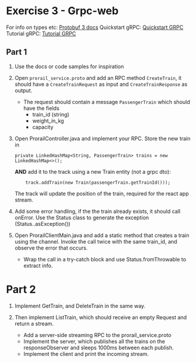 # Exercise 3 - Grpc-web

For info on types etc: [Protobuf 3 docs](https://developers.google.com/protocol-buffers/docs/proto3)
Quickstart gRPC: [Quickstart GRPC](https://grpc.io/docs/quickstart/java.html)
Tutorial gRPC: [Tutorial GRPC](https://grpc.io/docs/tutorials/basic/java.html)

## Part 1
1. Use the docs or code samples for inspiration

1. Open `prorail_service.proto` and add an RPC method `CreateTrain`, it should have
   a `CreateTrainRequest` as input and `CreateTrainResponse` as output. 
    
    * The request should contain a message `PassengerTrain` which should have the fields
      - train_id (string)
      - weight_in_kg
      - capacity

1. Open ProrailController.java and implement your RPC. Store the new train in 
    ```
    private LinkedHashMap<String, PassengerTrain> trains = new LinkedHashMap<>();
    ```
    
    **AND** add it to the track using a new Train entity (not a grpc dto):
    ```
        track.addTrain(new Train(passengerTrain.getTrainId()));
    ``` 
    
    The track will update the position of the train, required for the react app stream.
    

     
1. Add some error handling, if the the train already exists, it should call onError. 
   Use the Status class to generate the exception (Status.<TYPE>.asException())
   
1. Open ProrailClientMain.java and add a static method that creates a train using the channel.
   Invoke the call twice with the same train_id, and observe the error that occurs.
   
    * Wrap the call in a try-catch block and use Status.fromThrowable to extract info.
    
# Part 2
1. Implement GetTrain, and DeleteTrain in the same way.

1. Then implement ListTrain, which should receive an empty Request and return a stream.
    
    * Add a server-side streaming RPC to the prorail_service.proto
    * Implement the server, which publishes all the trains on the responseObserver and 
      sleeps 1000ms between each publish. 
    * Implement the client and print the incoming stream.
    